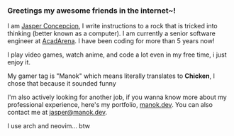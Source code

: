 ### Greetings my awesome friends in the internet~!

I am [Jasper Concepcion](https://manok.dev), I write instructions to a rock that is tricked into thinking (better known as a computer). I am currently a senior software engineer at [AcadArena](https://acadarena.com). I have been coding for more than 5 years now!

I play video games, watch anime, and code a lot even in my free time, i just enjoy it. 

My gamer tag is "Manok" which means literally translates to **Chicken**, I chose that because it sounded funny

I'm also actively looking for another job, if you wanna know more about my professional experience, here's my portfolio, [manok.dev](https://manok.dev). You can also contact me at [jasper@manok.dev](mailto:jasper@manok.dev).

I use arch and neovim... btw
